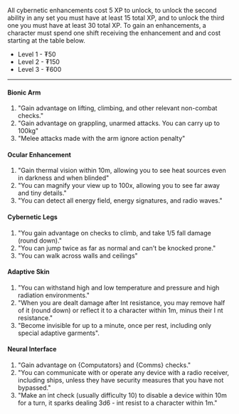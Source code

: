 All cybernetic enhancements cost 5 XP to unlock, to unlock the second ability in any set you must have at least 15 total XP, and to unlock the third one you must have at least 30 total XP. To gain an enhancements, a character must spend one shift receiving the enhancement and and cost starting at the table below.
- Level 1 - ₮50
- Level 2 - ₮150
- Level 3 - ₮600
---
#### Bionic Arm
1. "Gain advantage on lifting, climbing, and other relevant non-combat checks."
2. "Gain advantage on grappling, unarmed attacks. You can carry up to 100kg"
3. "Melee attacks made with the arm ignore action penalty"
#### Ocular Enhancement
1. "Gain thermal vision within 10m, allowing you to see heat sources even in darkness and when blinded"
2. "You can magnify your view up to 100x, allowing you to see far away and tiny details."
3. "You can detect all energy field, energy signatures, and radio waves."
#### Cybernetic Legs
1. "You gain advantage on checks to climb, and take 1/5 fall damage (round down)."
2. "You can jump twice as far as normal and can't be knocked prone."
3. "You can walk across walls and ceilings"
#### Adaptive Skin
1. "You can withstand high and low temperature and pressure and high radiation environments."
2. "When you are dealt damage after Int resistance, you may remove half of it (round down) or reflect it to a character within 1m, minus their I nt resistance."
3. "Become invisible for up to a minute, once per rest, including only special adaptive garments".
#### Neural Interface
1. "Gain advantage on {Computators} and {Comms} checks."
2. "You can communicate with or operate any device with a radio receiver, including ships, unless they have security measures that you have not bypassed."
3. "Make an int check (usually difficulty 10) to disable a device within 10m for a turn, it sparks dealing 3d6 - int resist to a character within 1m."